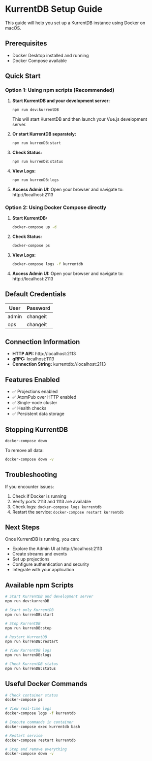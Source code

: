 # KurrentDB Setup Guide

This guide will help you set up a KurrentDB instance using Docker on macOS.

## Prerequisites

- Docker Desktop installed and running
- Docker Compose available

## Quick Start

### Option 1: Using npm scripts (Recommended)

1. **Start KurrentDB and your development server:**

   ```bash
   npm run dev:kurrentDB
   ```

   This will start KurrentDB and then launch your Vue.js development server.

2. **Or start KurrentDB separately:**

   ```bash
   npm run kurrenDB:start
   ```

3. **Check Status:**

   ```bash
   npm run kurrenDB:status
   ```

4. **View Logs:**

   ```bash
   npm run kurrenDB:logs
   ```

5. **Access Admin UI:**
   Open your browser and navigate to: http://localhost:2113

### Option 2: Using Docker Compose directly

1. **Start KurrentDB:**

   ```bash
   docker-compose up -d
   ```

2. **Check Status:**

   ```bash
   docker-compose ps
   ```

3. **View Logs:**

   ```bash
   docker-compose logs -f kurrentdb
   ```

4. **Access Admin UI:**
   Open your browser and navigate to: http://localhost:2113

## Default Credentials

| User  | Password |
| ----- | -------- |
| admin | changeit |
| ops   | changeit |

## Connection Information

- **HTTP API:** http://localhost:2113
- **gRPC:** localhost:1113
- **Connection String:** kurrentdb://localhost:2113

## Features Enabled

- ✅ Projections enabled
- ✅ AtomPub over HTTP enabled
- ✅ Single-node cluster
- ✅ Health checks
- ✅ Persistent data storage

## Stopping KurrentDB

```bash
docker-compose down
```

To remove all data:

```bash
docker-compose down -v
```

## Troubleshooting

If you encounter issues:

1. Check if Docker is running
2. Verify ports 2113 and 1113 are available
3. Check logs: `docker-compose logs kurrentdb`
4. Restart the service: `docker-compose restart kurrentdb`

## Next Steps

Once KurrentDB is running, you can:

- Explore the Admin UI at http://localhost:2113
- Create streams and events
- Set up projections
- Configure authentication and security
- Integrate with your application

## Available npm Scripts

```bash
# Start KurrentDB and development server
npm run dev:kurrenDB

# Start only KurrentDB
npm run kurrenDB:start

# Stop KurrentDB
npm run kurrenDB:stop

# Restart KurrentDB
npm run kurrenDB:restart

# View KurrentDB logs
npm run kurrenDB:logs

# Check KurrentDB status
npm run kurrenDB:status
```

## Useful Docker Commands

```bash
# Check container status
docker-compose ps

# View real-time logs
docker-compose logs -f kurrentdb

# Execute commands in container
docker-compose exec kurrentdb bash

# Restart service
docker-compose restart kurrentdb

# Stop and remove everything
docker-compose down -v
```
